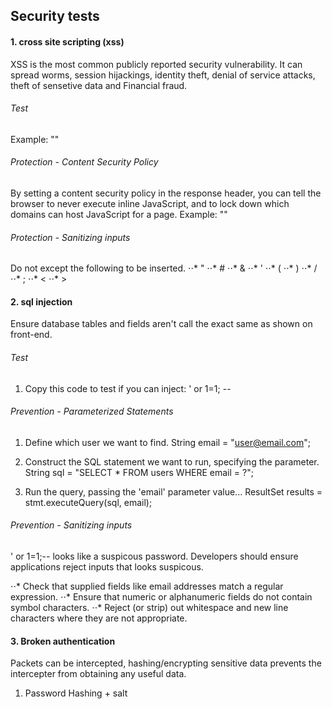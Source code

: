 ## Security tests
#### 1. cross site scripting (xss)
XSS is the most common publicly reported security vulnerability. It can spread worms, session hijackings, identity theft, denial of service attacks, theft of sensetive data and Financial fraud. 

###### Test 
Example: "<script>alert('Your croissants are limp and sad.')</script>"

###### Protection - Content Security Policy 
By setting a content security policy in the response header, you can tell the browser to never execute inline JavaScript, and to lock down which domains can host JavaScript for a page.
Example: "<meta http-equiv="Content-Security-Policy" content="script-src 'self' https://apis.google.com">"

###### Protection - Sanitizing inputs
Do not except the following to be inserted. 
⋅⋅* "
⋅⋅* #
⋅⋅* &
⋅⋅* '
⋅⋅* (
⋅⋅* )
⋅⋅* /
⋅⋅* ;
⋅⋅* <
⋅⋅* >

#### 2. sql injection
Ensure database tables and fields aren't call the exact same as shown on front-end. 

###### Test
1. Copy this code to test if you can inject: 
' or 1=1; --

###### Prevention - Parameterized Statements
1. Define which user we want to find.
String email = "user@email.com";

2. Construct the SQL statement we want to run, specifying the parameter.
String sql = "SELECT * FROM users WHERE email = ?";

3. Run the query, passing the 'email' parameter value...
ResultSet results = stmt.executeQuery(sql, email);

###### Prevention - Sanitizing inputs
' or 1=1;-- looks like a suspicous password. Developers should ensure applications reject inputs that looks suspicous. 

⋅⋅* Check that supplied fields like email addresses match a regular expression.
⋅⋅* Ensure that numeric or alphanumeric fields do not contain symbol characters.
⋅⋅* Reject (or strip) out whitespace and new line characters where they are not appropriate.

#### 3. Broken authentication 
Packets can be intercepted, hashing/encrypting sensitive data prevents the intercepter from obtaining any useful data. 
1. Password Hashing + salt
